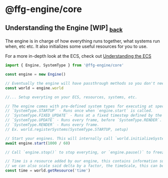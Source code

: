 # @ffg-engine/core

## Understanding the Engine [WIP] <sub>[back](../../README.md)</sub>

The engine is in charge of how everything runs together, what systems run when, etc etc. It also initializes some useful resources for you to use.

For a more in-depth look at the ECS, check out [Understanding the ECS](../ecs/README.md)

```ts
import { Engine, SystemType } from '@ffg-engine/core'

const engine = new Engine()

// Eventually the engine will have passthrough methods so you don't need direct access to the world.
const world = engine.world

//... Setup everyting on your ECS, resources, systems, etc.

// The engine comes with pre-defined system types for executing at specific points in the game loop.
// `SystemType.STARTUP` - Runs once when `engine.start` is called.
// `SystemType.FIXED_UPDATE` - Runs at a fixed timestep defined by the first argument to `engine.start`.
// `SystemType.UPDATE` - Runs every frame, before `SystemType.RENDER`.
// `SystemType.RENDER` - Runs every frame.
// Ex. world.registerSystems(SystemType.STARTUP, setup)

// Start your engines. This will internally call `world.initializeSystems` and `world.runSystems`
await engine.start(1000 / 60)

// Call `engine.stop()` to stop everyting, or `engine.pause()` to freeze all delta dependant logic (`engine.resume()` to undo) or set the time scale to a custom value with `engine.setTimeScale(0.5)`

// Time is a resource added by our engine, this contains information such as total frame count, how long the engine has been running and how much time as passed in-between frames (delta).
// we can also scale said delta by a factor, the timeScale, this can be controlled via the engine with the methods `pause`, `resume` and `setTimeScale` or can be mutated via the resource.
const time = world.getResource('time')
```
